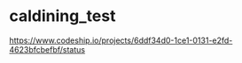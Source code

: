 caldining_test
==============

https://www.codeship.io/projects/6ddf34d0-1ce1-0131-e2fd-4623bfcbefbf/status
